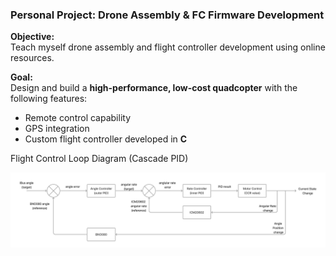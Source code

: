 ### Personal Project: Drone Assembly & FC Firmware Development

**Objective:**  
Teach myself drone assembly and flight controller development using online resources.

**Goal:**  
Design and build a **high-performance, low-cost quadcopter** with the following features:
- Remote control capability  
- GPS integration  
- Custom flight controller developed in **C**

Flight Control Loop Diagram (Cascade PID)

![PID loop](pidloop.png)

